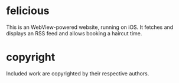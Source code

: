 felicious
=========
This is an WebView-powered website, running on iOS. It fetches and displays an RSS feed and allows booking a haircut time.

copyright
=========
Included work are copyrighted by their respective authors.
